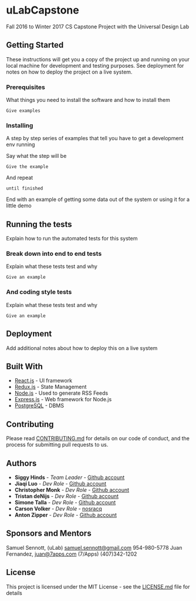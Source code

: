 # uLabCapstone
Fall 2016 to Winter 2017 CS Capstone Project with the Universal Design Lab


## Getting Started

These instructions will get you a copy of the project up and running on your local machine for development and testing purposes. See deployment for notes on how to deploy the project on a live system.

### Prerequisites

What things you need to install the software and how to install them

```
Give examples
```

### Installing

A step by step series of examples that tell you have to get a development env running

Say what the step will be

```
Give the example
```

And repeat

```
until finished
```

End with an example of getting some data out of the system or using it for a little demo

## Running the tests

Explain how to run the automated tests for this system

### Break down into end to end tests

Explain what these tests test and why

```
Give an example
```

### And coding style tests

Explain what these tests test and why

```
Give an example
```

## Deployment

Add additional notes about how to deploy this on a live system

## Built With

* [React.js](https://facebook.github.io/react/) - UI framework
* [Redux.js](http://redux.js.org/) - State Management
* [Node.js](https://rometools.github.io/rome/) - Used to generate RSS Feeds
* [Express.js](http://expressjs.com/) - Web framework for Node.js
* [PostgreSQL](https://www.postgresql.org/about/) - DBMS


## Contributing

Please read [CONTRIBUTING.md](https://gist.github.com/PurpleBooth/b24679402957c63ec426) for details on our code of conduct, and the process for submitting pull requests to us.


## Authors

* **Siggy Hinds** - *Team Leader* - [Github account](https://github.com/)
* **Jiaqi Luo** - *Dev Role* - [Github account](https://github.com/)
* **Christopher Monk** - *Dev Role* - [Github account](https://github.com/)
* **Tristan deNijs** - *Dev Role* - [Github account](https://github.com/)
* **Simone Talla** - *Dev Role* - [Github account](https://github.com/)
* **Carson Volker** - *Dev Role* - [nosracq](https://github.com/nosracq)
* **Anton Zipper** - *Dev Role* - [Github account](https://github.com/)

## Sponsors and Mentors

Samuel Sennott, (uLab) samuel.sennott@gmail.com 954-980-5778
Juan Fernandez, juan@7apps.com (7/Apps) (407)342-1202


## License

This project is licensed under the MIT License - see the [LICENSE.md](LICENSE.md) file for details
